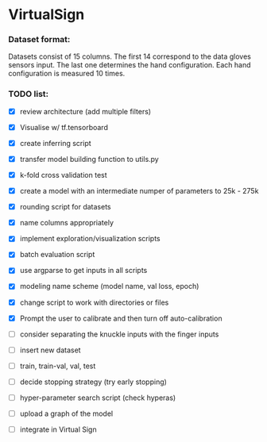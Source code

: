 # VirtualSign

### Dataset format:
Datasets consist of 15 columns. The first 14 correspond to the data gloves sensors input. The last one determines the hand configuration. Each hand configuration is measured 10 times.

### TODO list:
- [x] review architecture (add multiple filters)
- [x] Visualise w/ tf.tensorboard
- [x] create inferring script
- [x] transfer model building function to utils.py
- [x] k-fold cross validation test
- [x] create a model with an intermediate numper of parameters to 25k - 275k
- [x] rounding script for datasets
- [x] name columns appropriately
- [x] implement exploration/visualization scripts
- [x] batch evaluation script
- [x] use argparse to get inputs in all scripts
- [x] modeling name scheme (model name, val loss, epoch)
- [x] change script to work with directories or files
- [x] Prompt the user to calibrate and then turn off auto-calibration
- [ ] consider separating the knuckle inputs with the finger inputs
- [ ] insert new dataset
- [ ] train, train-val, val, test
- [ ] decide stopping strategy (try early stopping)
- [ ] hyper-parameter search script (check hyperas)
- [ ] upload a graph of the model
- [ ] integrate in Virtual Sign

